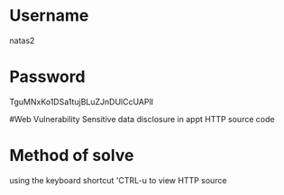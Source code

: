 # Username
natas2

# Password
TguMNxKo1DSa1tujBLuZJnDUlCcUAPlI

#Web Vulnerability
Sensitive data disclosure in appt HTTP source code

# Method of solve
using the keyboard shortcut 'CTRL-u to view HTTP source
